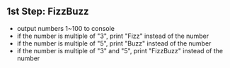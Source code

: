 ## 1st Step: FizzBuzz
- output numbers 1~100 to console
- if the number is multiple of "3", print "Fizz" instead of the number
- if the number is multiple of "5", print "Buzz" instead of the number
- if the number is multiple of "3" and "5", print "FizzBuzz" instead of the number